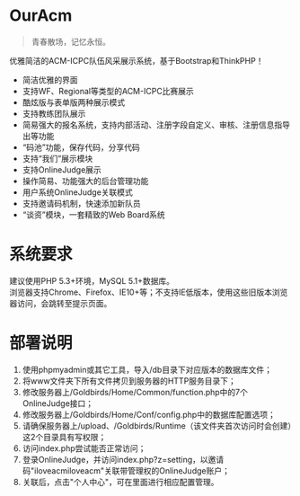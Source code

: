 OurAcm  
======  

> 青春散场，记忆永恒。

  
优雅简洁的ACM-ICPC队伍风采展示系统，基于Bootstrap和ThinkPHP！  
  
* 简洁优雅的界面  
* 支持WF、Regional等类型的ACM-ICPC比赛展示  
* 酷炫版与表单版两种展示模式  
* 支持教练团队展示  
* 简易强大的报名系统，支持内部活动、注册字段自定义、审核、注册信息指导出等功能  
* “码池”功能，保存代码，分享代码  
* 支持“我们”展示模块  
* 支持OnlineJudge展示  
* 操作简易、功能强大的后台管理功能  
* 用户系统OnlineJudge关联模式  
* 支持邀请码机制，快速添加新队员  
* “谈资”模块，一套精致的Web Board系统  
  
系统要求  
========  
  
建议使用PHP 5.3+环境，MySQL 5.1+数据库。  
浏览器支持Chrome、Firefox、IE10+等；不支持IE低版本，使用这些旧版本浏览器访问，会跳转至提示页面。  

  
部署说明  
========  
  
1. 使用phpmyadmin或其它工具，导入/db目录下对应版本的数据库文件；  
2. 将www文件夹下所有文件拷贝到服务器的HTTP服务目录下；  
3. 修改服务器上/Goldbirds/Home/Common/function.php中的7个OnlineJudge接口；  
4. 修改服务器上/Goldbirds/Home/Conf/config.php中的数据库配置选项；  
5. 请确保服务器上/upload、/Goldbirds/Runtime（该文件夹首次访问时会创建）这2个目录具有写权限；  
6. 访问index.php尝试能否正常访问；  
7. 登录OnlineJudge，并访问index.php?z=setting，以邀请码"iloveacmiloveacm"关联带管理权的OnlineJudge账户；  
8. 关联后，点击"个人中心"，可在里面进行相应配置管理。  
